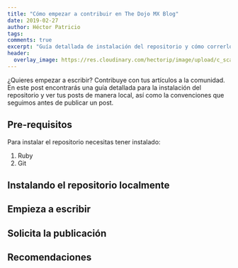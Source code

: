 ```yaml
---
title: "Cómo empezar a contribuir en The Dojo MX Blog"
date: 2019-02-27
author: Héctor Patricio
tags:
comments: true
excerpt: "Guía detallada de instalación del repositorio y cómo correrlo localmente para contrinuir a este blog."
header:
  overlay_image: https://res.cloudinary.com/hectorip/image/upload/c_scale,w_1220/v1551506407/photo-1456611984355-c05be968ebe9_nwptjx.jpg
---
```


¿Quieres empezar a escribir? Contribuye con tus artículos a la comunidad. En este post encontrarás una guía detallada para la instalación del repositorio y ver tus posts de manera local, así como la convenciones que seguimos antes de publicar un post.

## Pre-requisitos

Para instalar el repositorio necesitas tener instalado:

1. Ruby
2. Git


## Instalando el repositorio localmente

## Empieza a escribir

## Solicita la publicación

## Recomendaciones